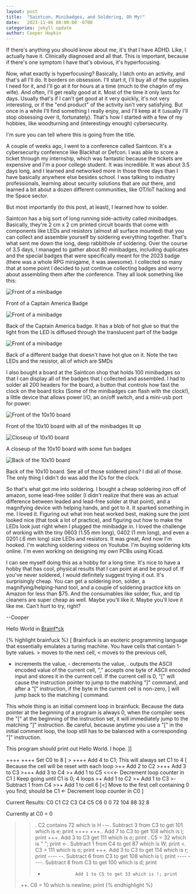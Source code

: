 ```yaml
---
layout: post
title:  "Saintcon, Minibadges, and Soldering, Oh My!"
date:   2023-11-06 08:00:00 -0700
categories: jekyll update
author: Cooper Hopkin
---
```


If there's anything you should know about me, it's that I have ADHD. Like, I actually have it. Clinically diagnosed and all that. This is important, because if there's one symptom I have that's obvious, it's hyperfocusing.

Now, what exactly is hyperfocusing? Basically, I latch onto an activity, and that's all I'll do. It borders on obsession. I'll start it, I'll buy all of the supplies I need for it, and I'll go at it for hours at a time (much to the chagrin of my wife). And often, I'll get really good at it. Most of the time it only lasts for days. Usually that's if I can't get good at it very quickly, it's not very interesting, or if the "end product" of the activity isn't very satisfying. But once in a while I'll find something I really enjoy, and I'll keep at it (usually I'll stop obsessing over it, fortunately). That's how I started with a few of my hobbies, like woodturning and (interestingy enough) cybersecurity.

I'm sure you can tell where this is going from the title.

A couple of weeks ago, I went to a conference called Saintcon. It's a cybersecurity conference like Blackhat or Defcon. I was able to score a ticket through my internship, which was fantastic because the tickets are expensive and I'm a poor college student. It was incredible. It was about 3.5 days long, and I learned and networked more in those three days than I have basically anywhere else besides school. I was talking to industry professionals, learning about security solutions that are out there, and learned a bit about a dozen different communities, like OT/IoT hacking and the Space sector.

But most importantly (to this post, at least), I learned how to solder.

Saintcon has a big sort of long running side-activity called minibadges. Basically, they're 2 cm x 2 cm printed circuit boards that come with components like LEDs and resistors (almost all surface mounted) that you can collect and assemble yourself by soldering everything together. That's what sent me down the long, deep rabbithole of soldering. Over the course of 3.5 days, I managed to gather about 80 minibadges, including duplicates and the special badges that were specifically meant for the 2023 badge (there was a whole RPG minigame, it was awesome). I collected so many that at some point I decided to just continue collecting badges and worry about assembling them after the conference. They all look something like this:

<div class="row">
    <div class="col">
        <img src="/assets/images/minibadge_front.JPEG" class="float-start img-fluid" alt="Front of a minibadge">
        <p class="text-center text-body-secondary">Front of a Captain America Badge</p>
    </div>
    <div class="col">
        <img src="/assets/images/minibadge_back_glued.JPEG" class="float-end img-fluid" alt="Front of a minibadge">
        <p class="text-center text-body-secondary">Back of the Captain America badge. It has a blob of hot glue so that the light from the LED is diffused through the translucent part of the badge</p>
    </div>
    <div class="col">
        <img src="/assets/images/minibadge_back.JPEG" class="float-center img-fluid" alt="Front of a minibadge">
        <p class="text-center text-body-secondary">Back of a different badge that doesn't have hot glue on it. Note the two LEDs and the resistor, all of which are SMDs</p>
    </div>
</div>

I also bought a board at the Saintcon shop that holds 100 minibadges so that I can display all of the badges that I collected and assembled. I had to solder all 200 headers for the board, a button that controls how fast the clock on the board ticks (Some of the minibadges can flash with the clock!), a little device that allows power I/O, an on/off switch, and a mini-usb port for power:
<div class="row">
    <div class="col">
        <img src="/assets/images/10x10_front.JPEG" class="float-start img-fluid" alt="Front of the 10x10 board">
        <p class="text-center text-body-secondary">Front of the 10x10 board with all of the minibadges lit up</p>
    </div>
    <div class="col">
        <img src="/assets/images/10x10_closeup.JPEG" class="float-center img-fluid" alt="Closeup of 10x10 board">
        <p class="text-center text-body-secondary">A closeup of the 10x10 board with some fun badges</p>
    </div>
    <div class="col">
        <img src="/assets/images/10x10_back.JPEG" class="float-center img-fluid" alt="Back of the 10x10 board">
        <p class="text-center text-body-secondary">Back of the 10x10 board. See all of those soldered pins? I did all of those. The only thing I didn't do was add the ICs for the clock.</p>
    </div>
</div>

So that's what got me into soldering. I bought a cheap soldering iron off of amazon, some lead-free solder (I didn't realize that there was an actual difference between leaded and lead-free solder at that point), and a magnifying device with helping hands, and got to it. It sparked something in me. I loved it. Figuring out what iron heat worked best, making sure the joint looked nice (that took a lot of practice), and figuring out how to make the LEDs look just right when I plugged the minibadge in. I loved the challenge of working with the tiny 0603 (1.55 mm long), 0402 (1 mm long), and even a 0201 (.6 mm long) size LEDs and resistors. It was great, And now I'm hooked. I'm watching soldering videos on Youtube. I'm buying soldering kits online. I'm even working on designing my own PCBs using Kicad. 

I can see myself doing this as a hobby for a long time. It's nice to have a hobby that has cool, physical results that I can point at and be proud of. If you've never soldered, I would definitely suggest trying it out. It's surprisingly cheap. You can get a soldering iron, solder, a magnifying/helping-hand tool, and a couple of soldering practice kits on Amazon for less than $75. And the consumables like solder, flux, and tip cleaners are super cheap as well. Maybe you'll like it. Maybe you'll love it like me. Can't hurt to try, right?

--Cooper

Hello World in [Brainf*ck](https://en.wikipedia.org/wiki/Brainfuck)

{% highlight brainfuck %}
[ 
Brainfuck is an esoteric programming language that essentially
emulates a turing machine. You have cells that contain 1-byte 
values. > moves to the next cell, < moves to the previous cell, 
+ increments the value, - decrements the value, . outputs the
ASCII encoded value of the current cell, "," accepts one byte
of ASCII encoded input and stores it in the current cell. If the 
current cell is 0, "[" will cause the instruction pointer to jump
to the matching "]" command, and after a "[" instruction, if the byte
in the current cell is non-zero, ] will jump back to the matching 
[ command.

This whole thing is an initial comment loop in brainfuck. Because the data 
pointer at the beginning of a program is always 0, when the compiler
sees the "[" at the beginning of the instruction set, it will 
immediately jump to the matching "]" instruction. Be careful, 
because anytime you use a "[" in the initial comment loop, the
loop still has to be balanced with a corresponding "]" instruction.

This program should print out Hello World. I hope. ]]

++++ ++++            Set C0 to 8
[
    > ++++          Add 4 to C1; This will always set C1 to 4
    [               Because the cell will be reset with each loop
        >++         Add 2 to C2
        >+++        Add 3 to C3
        >+++        Add 3 to C4
        >+          Add 1 to C5
        <<<<-       Decrement loop counter in C1
    ]               Keep going until C1 is 0; 4 loops
    >+              Add 1 to C2
    >+              Add 1 to C3
    >-              Subtract 1 from C4
    >>+             Add 1 to cell 6
    [<]             Move to the first cell containing 0 you find; should be C1
    <-              Decrement loop counter in C0
]

Current Results:
C0  C1  C2  C3  C4  C5  C6
0   0   72  104 88  32  8

Currently at C0 = 0
>>.                 C2 contains 72 which is H
>---.               Subtract 3 from C3 to get 101 which is e; print
++++ +++..          Add 7 to C3 to get 108 which is l; print
+++.                Add 3 to C3 get 111 which is o; print
>>.                 C5 = 32 which is " "; print
<-.                 Subtract 1 from C4 to get 87 which is W; print
<.                  C3 = 111 which is o; print
+++.                Add 3 to C3 to get 114 which is r; print
---- --.            Subtract 6 from C3 to get 108 which is l; print
---- ----.          Subtract 8 from C3 to get 100 which is d; print
>>+                 Add 1 to C5 to get 33 which is !; print
>++.                C6 = 10 which is newline; print
{% endhighlight %}